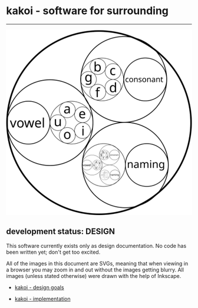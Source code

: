 <title>kakoi</title>

# kakoi - software for surrounding #
  
-------------------------------------------------------------------------------

![](images/vowels-and-consonants.svg)

## development status: DESIGN ##

This software currently exists only as design documentation. No code has been
written yet; don't get too excited.

All of the images in this document are SVGs, meaning that when viewing in a
browser you may zoom in and out without the images getting blurry. All images (unless stated otherwise) were drawn with the help of Inkscape.

- [kakoi - design goals](design-goals.html)

- [kakoi - implementation](implementation.html)
